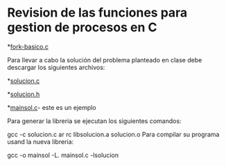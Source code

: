 # Revision  de las funciones para gestion de procesos en C


*[fork-basico.c](fork-basico.c)

Para llevar a cabo la solución del problema planteado en clase debe descargar los siguientes archivos:

*[solucion.c](solucion.c)

*[solucion.h](solucion.h)

*[mainsol.c](mainsol.c)- este es un ejemplo


Para generar la libreria se ejecutan los siguientes comandos:

gcc -c solucion.c
ar rc libsolucion.a solucion.o
Para compilar su programa usand la nueva libreria:

gcc -o mainsol -L. mainsol.c -lsolucion 
